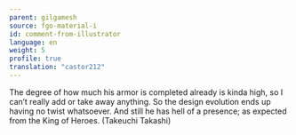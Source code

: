 ```yaml
---
parent: gilgamesh
source: fgo-material-i
id: comment-from-illustrator
language: en
weight: 5
profile: true
translation: "castor212"
---
```


The degree of how much his armor is completed already is kinda high, so I can’t really add or take away anything. So the design evolution ends up having no twist whatsoever.
And still he has hell of a presence; as expected from the King of Heroes. (Takeuchi Takashi)
